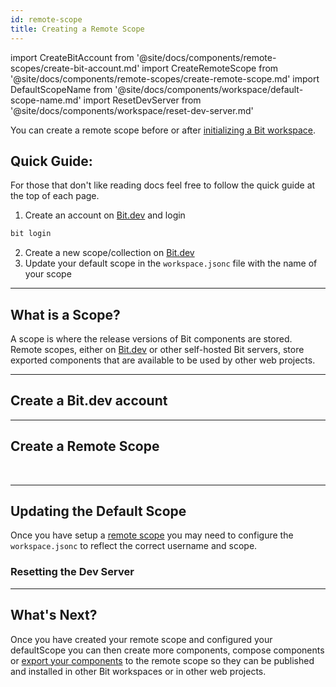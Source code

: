 ```yaml
---
id: remote-scope
title: Creating a Remote Scope
---
```


import CreateBitAccount from '@site/docs/components/remote-scopes/create-bit-account.md'
import CreateRemoteScope from '@site/docs/components/remote-scopes/create-remote-scope.md'
import DefaultScopeName from '@site/docs/components/workspace/default-scope-name.md'
import ResetDevServer from '@site/docs/components/workspace/reset-dev-server.md'

You can create a remote scope before or after [initializing a Bit workspace](initializing-workspace).

## Quick Guide:

For those that don't like reading docs feel free to follow the quick guide at the top of each page.

1. Create an account on [Bit.dev](https://bit.dev/) and login

```bash
bit login
```

2. Create a new scope/collection on [Bit.dev](https://bit.dev/)
3. Update your default scope in the `workspace.jsonc` file with the name of your scope

---

## What is a Scope?

A scope is where the release versions of Bit components are stored. Remote scopes, either on [Bit.dev](https://bit.dev) or other self-hosted Bit servers, store exported components that are available to be used by other web projects.

---

## Create a Bit.dev account

<CreateBitAccount />

---

## Create a Remote Scope

<CreateRemoteScope />

<br />

<!-- :arrow_right: Learn more about [Setting up a Remote Scope](/building-with-bit/scopes).

:arrow_right: Learn more about [Self Hosting a Bit Scope](/building-with-bit/scopes). -->

---

## Updating the Default Scope

Once you have setup a [remote scope](remote-scope) you may need to configure the `workspace.jsonc` to reflect the correct username and scope.

<DefaultScopeName />

### Resetting the Dev Server

<ResetDevServer />

---

## What's Next?

Once you have created your remote scope and configured your defaultScope you can then create more components, compose components or [export your components](exporting-components) to the remote scope so they can be published and installed in other Bit workspaces or in other web projects.
